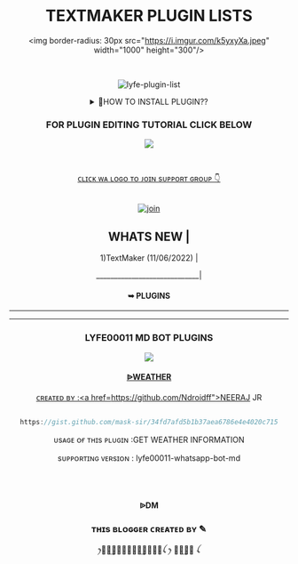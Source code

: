 [](https://cardivo.vercel.app/api?name=TOTAL_PLUGINS%20&description=𝐏𝐋𝐔𝐆𝐈𝐍𝐒𝐂𝐎𝐔𝐍𝐓=𝟱&image=https://i.imgur.com/k5yxyXa.jpeg?q=tbn:ANd9GcR7aMC3bf4bg4l_nhYS2Un9FXbFYcB4T83Shjk8xSUZDh_D61LFpzbpeqLW&s=10?v=4&backgroundColor=%23e4f2f6&instagram=headless__angels.exo&github=mask-sir&) 

   <br>

<h1 align="center"> TEXTMAKER PLUGIN LISTS </h1>

<div align="center">

  <!img align="center" alt="Coding" width="500" src="https://media2.giphy.com/media/oxjEQAAERDpRGp51D3/giphy.gif?cid=6c09b9526682283d53192f0e4f5ea1fc0b0caba1f016f472&rid=giphy.gif&ct=g"> <!br /> 

<img border-radius: 30px src="https://i.imgur.com/k5yxyXa.jpeg" width="1000" height="300"/>

<br /> 

<p align="center"> <img src="https://komarev.com/ghpvc/?username=TEXTMAKER-PLUGINLISTS&label=Visitors%20count&color=10d9c3&style=plastic" alt="lyfe-plugin-list" /> </p>

<details>

<summary>🤔HOW TO INSTALL PLUGIN??</summary>

<p>

<h2 align="center">  ➠ ʜᴏᴡ ᴛᴏ ɪɴsᴛᴀʟʟ ᴘʟᴜɢɪɴ

</h1>

<!CODED BY MASK SER>

✯ <ʜᴀɴᴅʟᴇʀ> ᴘʟᴜɢɪɴ <ᴘʟᴜɢɪɴ ʟɪɴᴋ>

<h3 align="center">  ➠ ʜᴏᴡ ᴛᴏ ʀᴇᴍᴏᴠᴇ ᴘʟᴜɢɪɴ</h1>

 

✯ <ʜᴀɴᴅʟᴇʀ>ʀᴇᴍᴏᴠᴇ <ᴘʟᴜɢɪɴ ɴᴀᴍᴇ>

</p>

</details>

### FOR PLUGIN EDITING TUTORIAL CLICK BELOW

 <a href="https://youtu.be/9PgSQzQn5Qc"><img src="https://img.shields.io/badge/-watch%20video-critical?style=for-the-badge&logo=youtube&logoColor=white">

   <br>

 

ᴄʟɪᴄᴋ ᴡᴀ ʟᴏɢᴏ ᴛᴏ ᴊᴏɪɴ sᴜᴘᴘᴏʀᴛ ɢʀᴏᴜᴘ 👇 

<br> [![join](https://github.com/Alien-alfa/PublicBot/blob/main/wlogo.svg.png)](https://chat.whatsapp.com/Ezk6tfkqqDuKDlEsQR1lHA)

  <div align="center"

_____________________________

## WHATS NEW                 |

1)TextMaker (11/06/2022)          |

_____________________________|      

<h4 align="center">➥ PLUGINS</h1>

__________________________________

___________________________________

<h3 align="center">LYFE00011 MD BOT PLUGINS </h1>

<a href="https://github.com/Ndroidff/Lyfe00011-Textmaker"><img src="https://img.shields.io/badge/TOTAL%20MD%20TEXTMAKER%20PLUGINS%20%3D-55-green">

<h4 align="center">  ᐉWEATHER  </h1>

ᴄʀᴇᴀᴛᴇᴅ ʙʏ :<a href=https://github.com/Ndroidff">NEERAJ JR</a>

```js

https://gist.github.com/mask-sir/34fd7afd5b1b37aea6786e4e4020c715

```

ᴜsᴀɢᴇ ᴏғ ᴛʜɪs ᴘʟᴜɢɪɴ :GET WEATHER INFORMATION <br /> 

sᴜᴘᴘᴏʀᴛɪɴɢ ᴠᴇʀsɪᴏɴ : lyfe00011-whatsapp-bot-md

<br />

<br />

<h4 align="center">  ᐉDM  </h1>

 ### ᴛʜɪs ʙʟᴏɢɢᴇʀ ᴄʀᴇᴀᴛᴇᴅ ʙʏ ✎<br />

ꫂ𝜨ꪾ͢𝜮ꪾ𝜮ꪾ𝑹ꪾ͢𝞓ꪾ𝙅ꪾꪶ  ꫂ 𝑺꫁͢𝜩𝑹 ꪶ <br /> 

